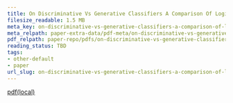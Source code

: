 ```yaml
---
title: On Discriminative Vs Generative Classifiers A Comparison Of Logistic Regression And Naive Bayes
filesize_readable: 1.5 MB
meta_key: on-discriminative-vs-generative-classifiers-a-comparison-of-logistic-regression-and-naive-bayes
meta_relpath: paper-extra-data/pdf-meta/on-discriminative-vs-generative-classifiers-a-comparison-of-logistic-regression-and-naive-bayes.yaml
pdf_relpath: paper-repo/pdfs/on-discriminative-vs-generative-classifiers-a-comparison-of-logistic-regression-and-naive-bayes.pdf
reading_status: TBD
tags:
- other-default
- paper
url_slug: on-discriminative-vs-generative-classifiers-a-comparison-of-logistic-regression-and-naive-bayes
---
```


[pdf(local)](../../paper-repo/pdfs/on-discriminative-vs-generative-classifiers-a-comparison-of-logistic-regression-and-naive-bayes.pdf)
